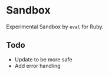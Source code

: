 # Sandbox

Experimental Sandbox by `eval` for Ruby. 

## Todo

* Update to be more safe
* Add error handling
